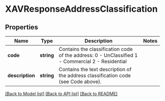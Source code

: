 # XAVResponseAddressClassification

## Properties
Name | Type | Description | Notes
------------ | ------------- | ------------- | -------------
**code** | **string** | Contains the classification code of the address: 0 - UnClassified 1 - Commercial 2 - Residential | 
**description** | **string** | Contains the text description of the address classification code (see Code above). | 

[[Back to Model list]](../../README.md#documentation-for-models) [[Back to API list]](../../README.md#documentation-for-api-endpoints) [[Back to README]](../../README.md)

